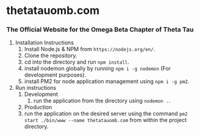 # thetatauomb.com
### The Official Website for the Omega Beta Chapter of Theta Tau

1. Installation Instructions
    1. Install Node.js & NPM from `https://nodejs.org/en/`.
    2. Clone the repository.
    3. cd into the directory and run `npm install`.
    4. install nodemon globally by running `npm i -g nodemon` (For development purposes).
    5. install PM2 for node application management using `npm i -g pm2`.
2. Run instructions
    1. Development
        1. run the application from the directory using `nodemon .`.
    2. Production
    1. run the application on the desired server using the command `pm2 start ./bin/www --name thetatauomb.com` from within the project directory.